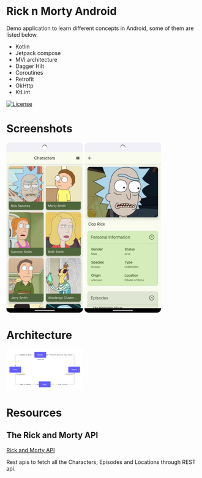 # Rick n Morty Android

Demo application to learn different concepts in Android, some of them are listed below.

* Kotlin
* Jetpack compose
* MVI architecture
* Dagger Hilt
* Coroutines
* Retrofit
* OkHttp
* KtLint

[![License](https://img.shields.io/badge/License-Apache%202.0-blue.svg)](https://opensource.org/licenses/Apache-2.0)

# Screenshots

<img src="https://github.com/TejasDeshmukh19/RicknMorty-Android/blob/master/previews/characters_listing.png" width="200" />

<img src="https://github.com/TejasDeshmukh19/RicknMorty-Android/blob/master/previews/character_details.png" width="200" />


# Architecture

<img src="https://github.com/TejasDeshmukh19/RicknMorty-Android/blob/master/previews/mvi_architecture.png" width="200" />

# Resources

## The Rick and Morty API

[Rick and Morty API](https://rickandmortyapi.com/) 

Rest apis to fetch all the Characters, Episodes and Locations through REST api.